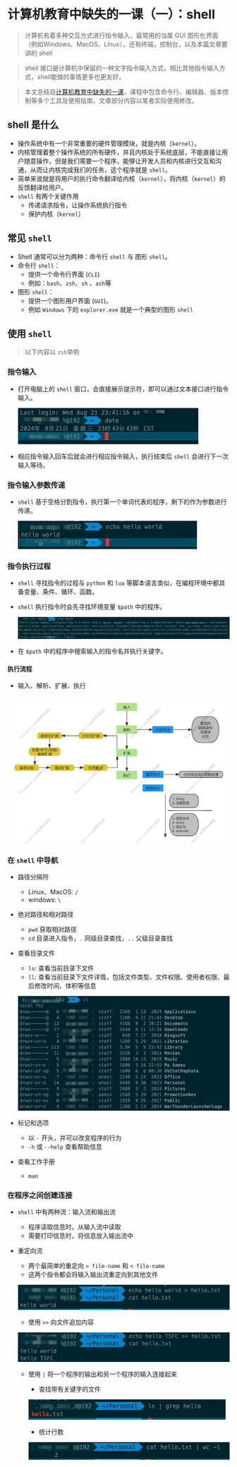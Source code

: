 #  计算机教育中缺失的一课（一）：shell
> 计算机有着多种交互方式进行指令输入，最常用的当属 GUI 图形化界面（例如Windows、MacOS、Linux），还有终端，控制台，以及本篇文章要讲的 shell

> shell 接口是计算机中保留的一种文字指令输入方式，相比其他指令输入方式，shell能做的事情更多也更友好。

> 本文总结自[计算机教育中缺失的一课](https://missing-semester-cn.github.io)，课程中包含命令行、编辑器、版本控制等多个工具及使用指南，文章部分内容以笔者实际使用修改。

## shell 是什么
* 操作系统中有一个非常重要的硬件管理模块，就是内核（`kernel`）。
* 内核管理着整个操作系统的所有硬件，并且内核处于系统底层，不能直接让用户随意操作，但是我们需要一个程序，能够让开发人员和内核进行交互和沟通，从而让内核完成我们的任务，这个程序就是 `shell`。
* 简单来说就是将用户的执行命令翻译给内核（`kernel`），将内核（`kernel`）的反馈翻译给用户。
* `shell` 有两个关键作用
	* 传递请求指令，让操作系统执行指令
	* 保护内核（`kernel`）

## 常见 `shell`
* Shell 通常可以分为两种：命令行 `shell` 与 图形 `shell`。
* 命令行 `shell`：
	* 提供一个命令行界面 (`CLI`)
	* 例如：`bash`、`zsh`、`sh` 、`ash`等
* 图形 `shell`：
	* 提供一个图形用户界面 (`GUI`)。
	* 例如 `Windows` 下的 `explorer.exe` 就是一个典型的图形 `shell`

## 使用 `shell`

> 以下内容以 `zsh`举例 

### 指令输入

* 打开电脑上的 `shell` 窗口，会直接展示提示符，即可以通过文本接口进行指令输入。

	![](../images/shell/1.png)

* 相应指令输入回车后就会进行相应指令输入，执行结束后 `shell` 会进行下一次输入等待。

### 指令输入参数传递

* `shell` 基于空格分割指令，执行第一个单词代表的程序，剩下的作为参数进行传递。
	
	![](../images/shell/2.png)

### 指令执行过程

* `shell` 寻找指令的过程与 `python` 和 `lua` 等脚本语言类似，在编程环境中都具备变量、条件、循环、函数。
* `shell` 执行指令时会先寻找环境变量 `$path` 中的程序。

	![](../images/shell/3.png)
	
* 在 `$path` 中的程序中搜索输入的指令名并执行关键字。

#### 执行流程
* 输入、解析、扩展、执行

![](../images/shell/9.png)

### 在 `shell` 中导航
* 路径分隔符
	* Linux、MacOS: `/`
	* windows: `\`
* 绝对路径和相对路径
	* `pwd` 获取相对路径
	* `cd` 目录进入指令，`.` 同级目录查找，`..` 父级目录查找
* 查看目录文件
	* `ls`: 查看当前目录下文件
	* `ll`: 查看当前目录下文件详情，包括文件类型、文件权限、使用者权限、最后修改时间、体积等信息

	![](../images/shell/4.png)

* 标记和选项
	* 以 `-` 开头，并可以改变程序的行为
	* `-h` 或 `--help` 查看帮助信息
* 查看工作手册
	* `man` 

### 在程序之间创建连接
* `shell` 中有两种流：输入流和输出流
	* 程序读取信息时，从输入流中读取
	* 需要打印信息时，将信息放入输出流中
* 重定向流
	* 两个最简单的重定向 `> file-name` 和 `< file-name`
	* 这两个指令都会将输入输出流重定向到其他文件

	![](../images/shell/5.png)

	* 使用 `>>` 向文件追加内容

	![](../images/shell/6.png)
	
	* 使用 `|` 将一个程序的输出和另一个程序的输入连接起来
		* 查找带有关键字的文件
		
		![](../images/shell/7.png)
		
		* 统计行数
	
		![](../images/shell/8.png)

	